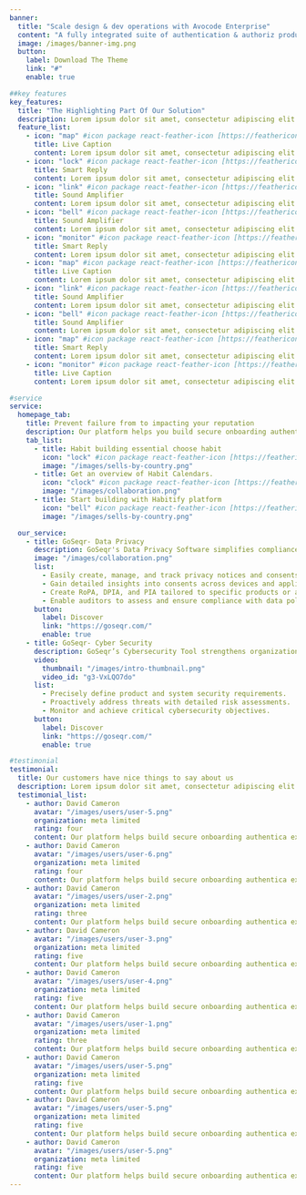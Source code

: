 ```yaml
---
banner:
  title: "Scale design & dev operations with Avocode Enterprise"
  content: "A fully integrated suite of authentication & authoriz products, Stytch’s platform removes the headache of."
  image: /images/banner-img.png
  button:
    label: Download The Theme
    link: "#"
    enable: true

##key features
key_features:
  title: "The Highlighting Part Of Our Solution"
  description: Lorem ipsum dolor sit amet, consectetur adipiscing elit. Morbi egestas Werat viverra id et aliquet. vulputate egestas sollicitudin.
  feature_list:
    - icon: "map" #icon package react-feather-icon [https://feathericons.com/]
      title: Live Caption
      content: Lorem ipsum dolor sit amet, consectetur adipiscing elit.
    - icon: "lock" #icon package react-feather-icon [https://feathericons.com/]
      title: Smart Reply
      content: Lorem ipsum dolor sit amet, consectetur adipiscing elit.
    - icon: "link" #icon package react-feather-icon [https://feathericons.com/]
      title: Sound Amplifier
      content: Lorem ipsum dolor sit amet, consectetur adipiscing elit.
    - icon: "bell" #icon package react-feather-icon [https://feathericons.com/]
      title: Sound Amplifier
      content: Lorem ipsum dolor sit amet, consectetur adipiscing elit.
    - icon: "monitor" #icon package react-feather-icon [https://feathericons.com/]
      title: Smart Reply
      content: Lorem ipsum dolor sit amet, consectetur adipiscing elit.
    - icon: "map" #icon package react-feather-icon [https://feathericons.com/]
      title: Live Caption
      content: Lorem ipsum dolor sit amet, consectetur adipiscing elit.
    - icon: "link" #icon package react-feather-icon [https://feathericons.com/]
      title: Sound Amplifier
      content: Lorem ipsum dolor sit amet, consectetur adipiscing elit.
    - icon: "bell" #icon package react-feather-icon [https://feathericons.com/]
      title: Sound Amplifier
      content: Lorem ipsum dolor sit amet, consectetur adipiscing elit.
    - icon: "map" #icon package react-feather-icon [https://feathericons.com/]
      title: Smart Reply
      content: Lorem ipsum dolor sit amet, consectetur adipiscing elit.
    - icon: "monitor" #icon package react-feather-icon [https://feathericons.com/]
      title: Live Caption
      content: Lorem ipsum dolor sit amet, consectetur adipiscing elit.

#service
service:
  homepage_tab:
    title: Prevent failure from to impacting your reputation
    description: Our platform helps you build secure onboarding authentication experiences that retain and engage your users. We build the infrastructure, you can.
    tab_list:
      - title: Habit building essential choose habit
        icon: "lock" #icon package react-feather-icon [https://feathericons.com/]
        image: "/images/sells-by-country.png"
      - title: Get an overview of Habit Calendars.
        icon: "clock" #icon package react-feather-icon [https://feathericons.com/]
        image: "/images/collaboration.png"
      - title: Start building with Habitify platform
        icon: "bell" #icon package react-feather-icon [https://feathericons.com/]
        image: "/images/sells-by-country.png"

  our_service:
    - title: GoSeqr- Data Privacy
      description: GoSeqr's Data Privacy Software simplifies compliance with global data protection regulations like GDPR and CCPA. It supports seamless collaboration among Data Protection Officers (DPOs), engineers, and auditors through features like-
      image: "/images/collaboration.png"
      list:
        - Easily create, manage, and track privacy notices and consents.
        - Gain detailed insights into consents across devices and applications.
        - Create RoPA, DPIA, and PIA tailored to specific products or areas.
        - Enable auditors to assess and ensure compliance with data policies.
      button:
        label: Discover
        link: "https://goseqr.com/"
        enable: true
    - title: GoSeqr- Cyber Security
      description: GoSeqr’s Cybersecurity Tool strengthens organizational defenses against cyber threats with advanced features like Item Definition for precise scope planning, Threat Analysis and Risk Assessment (TARA) for proactive risk mitigation, and Security Goals Management to monitor and achieve critical protection objectives. This module empowers teams to identify and address risks systematically, ensuring robust safety and reliability across all digital operations.
      video:
        thumbnail: "/images/intro-thumbnail.png"
        video_id: "g3-VxLQO7do"
      list:
        - Precisely define product and system security requirements.
        - Proactively address threats with detailed risk assessments.
        - Monitor and achieve critical cybersecurity objectives.
      button:
        label: Discover
        link: "https://goseqr.com/"
        enable: true

#testimonial
testimonial:
  title: Our customers have nice things to say about us
  description: Lorem ipsum dolor sit amet, consectetur adipiscing elit. Morbi egestas Werat viverra id et aliquet. vulputate egestas sollicitudin.
  testimonial_list:
    - author: David Cameron
      avatar: "/images/users/user-5.png"
      organization: meta limited
      rating: four
      content: Our platform helps build secure onboarding authentica experiences & engage your users. We build .
    - author: David Cameron
      avatar: "/images/users/user-6.png"
      organization: meta limited
      rating: four
      content: Our platform helps build secure onboarding authentica experiences & engage your users. We build .
    - author: David Cameron
      avatar: "/images/users/user-2.png"
      organization: meta limited
      rating: three
      content: Our platform helps build secure onboarding authentica experiences & engage your users. We build .
    - author: David Cameron
      avatar: "/images/users/user-3.png"
      organization: meta limited
      rating: five
      content: Our platform helps build secure onboarding authentica experiences & engage your users. We build .
    - author: David Cameron
      avatar: "/images/users/user-4.png"
      organization: meta limited
      rating: five
      content: Our platform helps build secure onboarding authentica experiences & engage your users. We build .
    - author: David Cameron
      avatar: "/images/users/user-1.png"
      organization: meta limited
      rating: three
      content: Our platform helps build secure onboarding authentica experiences & engage your users. We build .
    - author: David Cameron
      avatar: "/images/users/user-5.png"
      organization: meta limited
      rating: five
      content: Our platform helps build secure onboarding authentica experiences & engage your users. We build .
    - author: David Cameron
      avatar: "/images/users/user-5.png"
      organization: meta limited
      rating: five
      content: Our platform helps build secure onboarding authentica experiences & engage your users. We build .
    - author: David Cameron
      avatar: "/images/users/user-5.png"
      organization: meta limited
      rating: five
      content: Our platform helps build secure onboarding authentica experiences & engage your users. We build .
---
```

